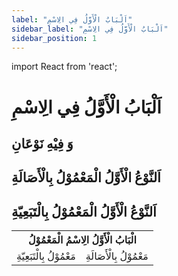 ```yaml
---
label: "اَلْبَابُ الْأَوَّلُ فِي الِاسْمِ"
sidebar_label: "اَلْبَابُ الْأَوَّلُ فِي الِاسْمِ"
sidebar_position: 1
---
```


import React from 'react';

# اَلْبَابُ الْأَوَّلُ فِي الِاسْمِ

## وَ فِيْهِ نَوْعَانِ

## اَلنَّوْعُ الْأَوَّلُ الْمَعْمُوْلُ بِالْأَصَالَةِ

## اَلنَّوْعُ الْأَوَّلُ الْمَعْمُوْلُ بِالْتَبَعِيّةِ

<table>
    <tr>
        <th colspan="2">الْبَابُ الْأَوَّلُ الِاسْمُ الْمَعْمُوْلُ</th>
    </tr>
    <tr>
        <td>مَعْمُوْلُ بِالْتَبَعِيّةِ</td>
        <td>مَعْمُوْلُ بِالْأَصَالَةِ</td>
    </tr>
</table>
